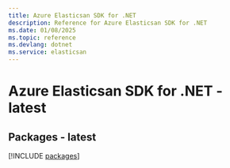 ```yaml
---
title: Azure Elasticsan SDK for .NET
description: Reference for Azure Elasticsan SDK for .NET
ms.date: 01/08/2025
ms.topic: reference
ms.devlang: dotnet
ms.service: elasticsan
---
```

# Azure Elasticsan SDK for .NET - latest
## Packages - latest
[!INCLUDE [packages](elasticsan-index.md)]